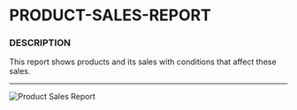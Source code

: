 # PRODUCT-SALES-REPORT

### DESCRIPTION

This report shows products and its sales with conditions that  affect these sales.

-------------------

![Product Sales Report](https://user-images.githubusercontent.com/110602626/202304010-3eac5175-8d55-43de-81e4-1cef5e43cc6c.png)
